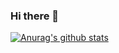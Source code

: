 ### Hi there 👋
[![Anurag's github stats](https://github-readme-stats.vercel.app/api?username=HunterXing)](https://github.com/anuraghazra/github-readme-stats)
